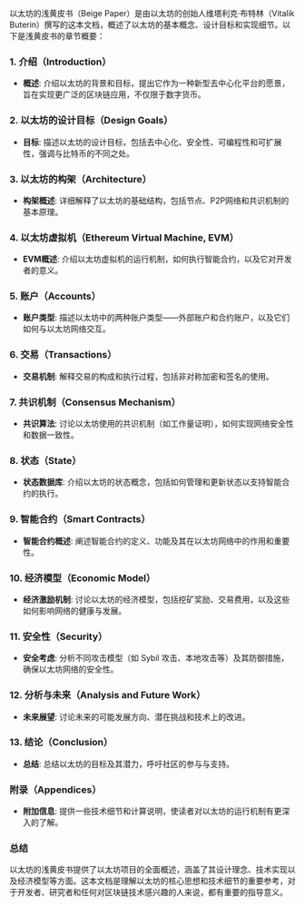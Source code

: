 
以太坊的浅黄皮书（Beige Paper）是由以太坊的创始人维塔利克·布特林（Vitalik Buterin）撰写的这本文档，概述了以太坊的基本概念、设计目标和实现细节。以下是浅黄皮书的章节概要：

### 1. 介绍（Introduction）
- **概述**: 介绍以太坊的背景和目标，提出它作为一种新型去中心化平台的愿景，旨在实现更广泛的区块链应用，不仅限于数字货币。

### 2. 以太坊的设计目标（Design Goals）
- **目标**: 描述以太坊的设计目标，包括去中心化、安全性、可编程性和可扩展性，强调与比特币的不同之处。

### 3. 以太坊的构架（Architecture）
- **构架概述**: 详细解释了以太坊的基础结构，包括节点、P2P网络和共识机制的基本原理。

### 4. 以太坊虚拟机（Ethereum Virtual Machine, EVM）
- **EVM概述**: 介绍以太坊虚拟机的运行机制，如何执行智能合约，以及它对开发者的意义。

### 5. 账户（Accounts）
- **账户类型**: 描述以太坊中的两种账户类型——外部账户和合约账户，以及它们如何与以太坊网络交互。

### 6. 交易（Transactions）
- **交易机制**: 解释交易的构成和执行过程，包括非对称加密和签名的使用。

### 7. 共识机制（Consensus Mechanism）
- **共识算法**: 讨论以太坊使用的共识机制（如工作量证明），如何实现网络安全性和数据一致性。

### 8. 状态（State）
- **状态数据库**: 介绍以太坊的状态概念，包括如何管理和更新状态以支持智能合约的执行。

### 9. 智能合约（Smart Contracts）
- **智能合约概述**: 阐述智能合约的定义、功能及其在以太坊网络中的作用和重要性。

### 10. 经济模型（Economic Model）
- **经济激励机制**: 讨论以太坊的经济模型，包括挖矿奖励、交易费用，以及这些如何影响网络的健康与发展。

### 11. 安全性（Security）
- **安全考虑**: 分析不同攻击模型（如 Sybil 攻击、本地攻击等）及其防御措施，确保以太坊网络的安全性。

### 12. 分析与未来（Analysis and Future Work）
- **未来展望**: 讨论未来的可能发展方向、潜在挑战和技术上的改进。

### 13. 结论（Conclusion）
- **总结**: 总结以太坊的目标及其潜力，呼吁社区的参与与支持。

### 附录（Appendices）
- **附加信息**: 提供一些技术细节和计算说明，使读者对以太坊的运行机制有更深入的了解。

### 总结

以太坊的浅黄皮书提供了以太坊项目的全面概述，涵盖了其设计理念、技术实现以及经济模型等方面。这本文档是理解以太坊的核心思想和技术细节的重要参考，对于开发者、研究者和任何对区块链技术感兴趣的人来说，都有重要的指导意义。